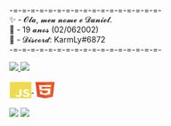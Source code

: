 -=-=-=-=-=-=-=-=-=-=-=-=-=-=-=-=-=-<br>
✨ - 𝓞𝓵𝓪, 𝓶𝓮𝓾 𝓷𝓸𝓶𝓮 𝓮 𝓓𝓪𝓷𝓲𝓮𝓵. <br>
🎉 - 19 𝓪𝓷𝓸𝓼 (02/062002) <br>
🎈 - 𝓓𝓲𝓼𝓬𝓸𝓻𝓭: KarmLy#6872
<br>
-=-=-=-=-=-=-=-=-=-=-=-=-=-=-=-=-=-<br>
<div>
  <a href="https://www.instagram.com/lullykarm/">
  <img height="180em" src="https://github-readme-stats.vercel.app/api?username=KarmLy&show_icons=true&theme=tokyonight&include_all_commits=true&count_private=true"/>
	<img height="180em" src="https://github-readme-stats.vercel.app/api/top-langs/?username=KarmLy&layout=compact&langs_count=7&theme=dracula"/>
</div>	

<div style="display: inline_block"><br>
  <img align="center" alt="Rafa-Javascript" height="30" width="40" src="https://raw.githubusercontent.com/devicons/devicon/master/icons/javascript/javascript-plain.svg">
  <img align="center" alt="Rafa-HTML" height="30" width="40" src="https://raw.githubusercontent.com/devicons/devicon/master/icons/html5/html5-original.svg">

</div>
	
<div>
	<br>	
</div>
	
<div> 
  <a href="https://www.instagram.com/lullykarm/" target="_blank"><img src="https://img.shields.io/badge/-Instagram-%23E4405F?style=for-the-badge&logo=instagram&logoColor=white" target="_blank"></a>
  <a href="https://www.linkedin.com/in/daniel-zafret-8425bb203/" target="_blank"><img src="https://img.shields.io/badge/-LinkedIn-%230077B5?style=for-the-badge&logo=linkedin&logoColor=white" target="_blank"></a> 
 
</div>	
